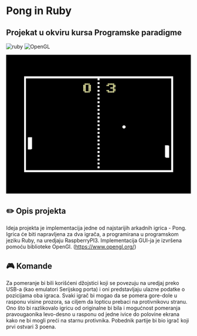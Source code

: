 # Pong in Ruby
## Projekat u okviru kursa Programske paradigme

![ruby](https://img.shields.io/badge/language-Ruby-%23ed314a.svg)
![OpenGL](https://img.shields.io/badge/library%20-OpenGL-red.svg)

![alt text](pong.png?raw=true "Ilustracija projekta - igra Pong")

## :pencil2: Opis projekta

Ideja projekta je implementacija jedne od najstarijih arkadnih igrica - Pong.
Igrica će biti napravljena za dva igrača, a programirana u  programskom jeziku Ruby, na uredjaju RaspberryPI3.
Implementacija GUI-ja je izvršena pomoću biblioteke OpenGl.
(https://www.opengl.org/)

## :video_game: Komande 

Za pomeranje bi bili korišćeni džojstici koji se povezuju na uredjaj preko USB-a (kao emulatori Serijskog porta) i oni predstavljaju ulazne podatke o pozicijama oba igraca. Svaki igrač bi mogao da se pomera gore-dole u rasponu visine prozora, sa ciljem da lopticu prebaci na protivnikovu stranu.
Ono što bi razlikovalo igricu od originalne bi bila i mogućnost pomeranja pravougaonika levo-desno u rasponu od jedne ivice do polovine ekrana kako ne bi mogli preći na starnu protivnika. 
Pobednik partije bi bio igrač koji prvi ostvari 3 poena. 
